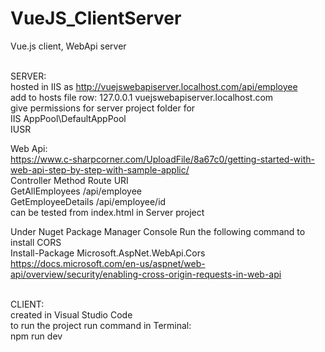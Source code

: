 # VueJS_ClientServer

Vue.js client, WebApi server<br /><br />

SERVER:<br />
hosted in IIS as http://vuejswebapiserver.localhost.com/api/employee
<br />
add to hosts file row: 127.0.0.1 vuejswebapiserver.localhost.com<br />
give permissions for server project folder for<br />
IIS AppPool\DefaultAppPool<br />
IUSR<br />

Web Api:<br />
https://www.c-sharpcorner.com/UploadFile/8a67c0/getting-started-with-web-api-step-by-step-with-sample-applic/
<br />
Controller Method   Route URI<br />
GetAllEmployees	/api/employee<br />
GetEmployeeDetails	/api/employee/id<br />
can be tested from index.html in Server project<br />

Under Nuget Package Manager Console Run the following command to install CORS<br />
Install-Package Microsoft.AspNet.WebApi.Cors<br />
https://docs.microsoft.com/en-us/aspnet/web-api/overview/security/enabling-cross-origin-requests-in-web-api
<br /><br />

CLIENT:<br />
created in Visual Studio Code<br />
to run the project run command in Terminal:<br />
npm run dev<br />
